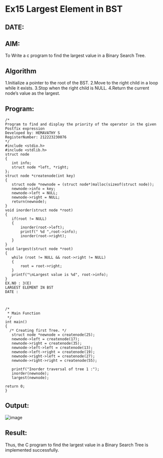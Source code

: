 # Ex15 Largest Element in BST
## DATE:
## AIM:
To Write a c program to find the largest value in a Binary Search Tree.

## Algorithm
1.Initialize a pointer to the root of the BST.
2.Move to the right child in a loop while it exists.
3.Stop when the right child is NULL.
4.Return the current node’s value as the largest.

## Program:
```
/*
Program to find and display the priority of the operator in the given Postfix expression
Developed by: HEMAVATHY S
RegisterNumber: 212223230076
*/
#include <stdio.h> 
#include <stdlib.h> 
struct node 
{ 
   int info; 
   struct node *left, *right; 
}; 
struct node *createnode(int key) 
{ 
   struct node *newnode = (struct node*)malloc(sizeof(struct node)); 
   newnode->info = key; 
   newnode->left = NULL; 
   newnode->right = NULL; 
   return(newnode); 
} 
void inorder(struct node *root) 
{ 
   if(root != NULL) 
   { 
       inorder(root->left); 
       printf(" %d ",root->info); 
       inorder(root->right); 
   } 
} 
void largest(struct node *root) 
{ 
   while (root != NULL && root->right != NULL) 
   { 
       root = root->right; 
   } 
   printf("\nLargest value is %d", root->info); 
} 
EX.NO : 3(E) 
LARGEST ELEMENT IN BST 
DATE : 
  
  
 
/* 
 * Main Function 
 */ 
int main() 
{ 
  /* Creating first Tree. */ 
   struct node *newnode = createnode(25); 
   newnode->left = createnode(17); 
   newnode->right = createnode(35); 
   newnode->left->left = createnode(13); 
   newnode->left->right = createnode(19); 
   newnode->right->left = createnode(27); 
   newnode->right->right = createnode(55); 
    
   printf("Inorder traversal of tree 1 :"); 
   inorder(newnode); 
   largest(newnode); 
    
return 0; 
}
```

## Output:
![image](https://github.com/user-attachments/assets/ad1e3764-c131-45c2-b523-328d0d7e132b)

## Result:
Thus, the C program to find the largest value in a Binary Search Tree is implemented successfully.
